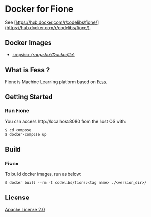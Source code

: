 Docker for Fione
=====

See [https://hub.docker.com/r/codelibs/fione/](https://hub.docker.com/r/codelibs/fione/).

## Docker Images

-   [`snapshot` (*snapshot/Dockerfile*)](https://github.com/codelibs/docker-fione/blob/master/snapshot/Dockerfile)

## What is Fess ?

Fione is Machine Learning platform based on [Fess](https://fess.codelibs.org/).

## Getting Started

### Run Fione

You can access http://localhost:8080 from the host OS with:

```console
$ cd compose
$ docker-compose up
```

## Build

### Fione

To build docker images, run as below:

```console
$ docker build --rm -t codelibs/fione:<tag name> ./<version_dir>/
```

## License

[Apache License 2.0](LICENSE)
